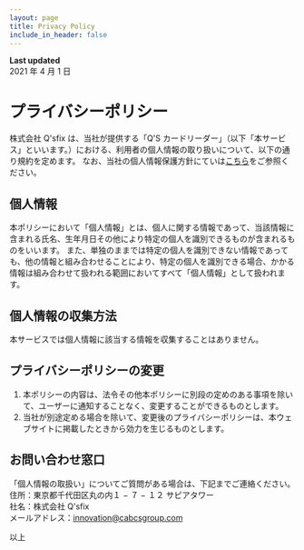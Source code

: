 ```yaml
---
layout: page
title: Privacy Policy
include_in_header: false
---
```


**Last updated**  
2021 年 4 月 1 日

# プライバシーポリシー

株式会社 Q'sfix は、当社が提供する「Q'S カードリーダー」（以下「本サービス」といいます。）における、利用者の個人情報の取り扱いについて、以下の通り規約を定めます。
なお、当社の個人情報保護方針にていは[こちら](https://www.qsfix.com/other/handling.php)をご参照ください。

## 個人情報

本ポリシーにおいて「個人情報」とは、個人に関する情報であって、当該情報に含まれる氏名、生年月日その他により特定の個人を識別できるものが含まれるものをいいます。
また、単独のままでは特定の個人を識別できない情報であっても、他の情報と組み合わせることにより、特定の個人を識別できる場合、かかる情報は組み合わせて扱われる範囲においてすべて「個人情報」として扱われます。

## 個人情報の収集方法

本サービスでは個人情報に該当する情報を収集することはありません。

## プライバシーポリシーの変更

1.  本ポリシーの内容は、法令その他本ポリシーに別段の定めのある事項を除いて、ユーザーに通知することなく、変更することができるものとします。
2.  当社が別途定める場合を除いて、変更後のプライバシーポリシーは、本ウェブサイトに掲載したときから効力を生じるものとします。

## お問い合わせ窓口

「個人情報の取扱い」についてご質問がある場合は、下記までご連絡ください。  
住所：東京都千代田区丸の内１ − ７ − １２ サピアタワー  
社名：株式会社 Q'sfix  
メールアドレス：innovation@cabcsgroup.com

以上
